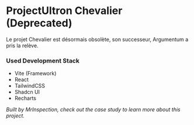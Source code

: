 # ProjectUltron Chevalier (Deprecated)

Le projet Chevalier est désormais obsolète, son successeur, Argumentum a pris la relève.

### Used Development Stack
- Vite (Framework)
- React
- TailwindCSS
- Shadcn UI
- Recharts

*Built by MrInspection, check out the case study to learn more about this project.*
